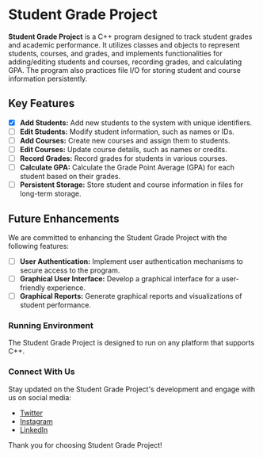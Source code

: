 # Student Grade Project

**Student Grade Project** is a C++ program designed to track student grades and academic performance. It utilizes classes and objects to represent students, courses, and grades, and implements functionalities for adding/editing students and courses, recording grades, and calculating GPA. The program also practices file I/O for storing student and course information persistently.

## Key Features

- [x] **Add Students:** Add new students to the system with unique identifiers.
- [ ] **Edit Students:** Modify student information, such as names or IDs.
- [ ] **Add Courses:** Create new courses and assign them to students.
- [ ] **Edit Courses:** Update course details, such as names or credits.
- [ ] **Record Grades:** Record grades for students in various courses.
- [ ] **Calculate GPA:** Calculate the Grade Point Average (GPA) for each student based on their grades.
- [ ] **Persistent Storage:** Store student and course information in files for long-term storage.

## Future Enhancements

We are committed to enhancing the Student Grade Project with the following features:

- [ ] **User Authentication:** Implement user authentication mechanisms to secure access to the program.
- [ ] **Graphical User Interface:** Develop a graphical interface for a user-friendly experience.
- [ ] **Graphical Reports:** Generate graphical reports and visualizations of student performance.

### Running Environment

The Student Grade Project is designed to run on any platform that supports C++.

### Connect With Us

Stay updated on the Student Grade Project's development and engage with us on social media:

- [Twitter](https://twitter.com/mukulownsyou)
- [Instagram](https://instagram.com/mukulownsyou)
- [LinkedIn](https://www.linkedin.com/in/mukul1107/)

Thank you for choosing Student Grade Project!
